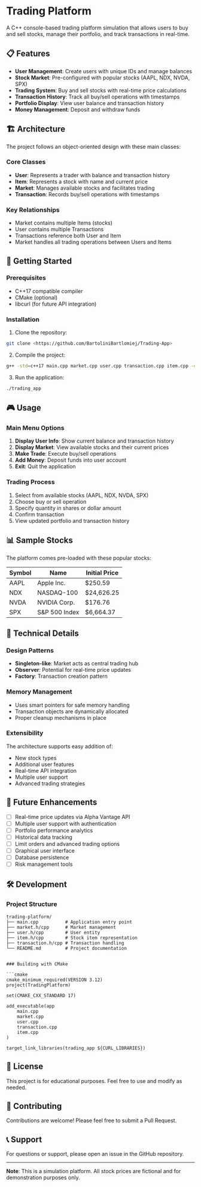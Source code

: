 # Trading Platform

A C++ console-based trading platform simulation that allows users to buy and sell stocks, manage their portfolio, and track transactions in real-time.

## 📋 Features

- **User Management**: Create users with unique IDs and manage balances
- **Stock Market**: Pre-configured with popular stocks (AAPL, NDX, NVDA, SPX)
- **Trading System**: Buy and sell stocks with real-time price calculations
- **Transaction History**: Track all buy/sell operations with timestamps
- **Portfolio Display**: View user balance and transaction history
- **Money Management**: Deposit and withdraw funds

## 🏗️ Architecture

The project follows an object-oriented design with these main classes:

### Core Classes

- **User**: Represents a trader with balance and transaction history
- **Item**: Represents a stock with name and current price
- **Market**: Manages available stocks and facilitates trading
- **Transaction**: Records buy/sell operations with timestamps

### Key Relationships

- Market contains multiple Items (stocks)
- User contains multiple Transactions
- Transactions reference both User and Item
- Market handles all trading operations between Users and Items

## 🚀 Getting Started

### Prerequisites

- C++17 compatible compiler
- CMake (optional)
- libcurl (for future API integration)

### Installation

1. Clone the repository:
```bash
git clone <https://github.com/BartoliniBartlomiej/Trading-App>
```

2. Compile the project:
```bash
g++ -std=c++17 main.cpp market.cpp user.cpp transaction.cpp item.cpp -o trading_app
```

3. Run the application:
```bash
./trading_app
```

## 🎮 Usage

### Main Menu Options

1. **Display User Info**: Show current balance and transaction history
2. **Display Market**: View available stocks and their current prices
3. **Make Trade**: Execute buy/sell operations
4. **Add Money**: Deposit funds into user account
5. **Exit**: Quit the application

### Trading Process

1. Select from available stocks (AAPL, NDX, NVDA, SPX)
2. Choose buy or sell operation
3. Specify quantity in shares or dollar amount
4. Confirm transaction
5. View updated portfolio and transaction history

## 📊 Sample Stocks

The platform comes pre-loaded with these popular stocks:

| Symbol | Name | Initial Price |
|--------|------|---------------|
| AAPL   | Apple Inc. | $250.59 |
| NDX    | NASDAQ-100 | $24,626.25 |
| NVDA   | NVIDIA Corp. | $176.76 |
| SPX    | S&P 500 Index | $6,664.37 |

## 🔧 Technical Details

### Design Patterns

- **Singleton-like**: Market acts as central trading hub
- **Observer**: Potential for real-time price updates
- **Factory**: Transaction creation pattern

### Memory Management

- Uses smart pointers for safe memory handling
- Transaction objects are dynamically allocated
- Proper cleanup mechanisms in place

### Extensibility

The architecture supports easy addition of:
- New stock types
- Additional user features
- Real-time API integration
- Multiple user support
- Advanced trading strategies

## 🌟 Future Enhancements

- [ ] Real-time price updates via Alpha Vantage API
- [ ] Multiple user support with authentication
- [ ] Portfolio performance analytics
- [ ] Historical data tracking
- [ ] Limit orders and advanced trading options
- [ ] Graphical user interface
- [ ] Database persistence
- [ ] Risk management tools

## 🛠️ Development

### Project Structure

```
trading-platform/
├── main.cpp          # Application entry point
├── market.h/cpp      # Market management
├── user.h/cpp        # User entity
├── item.h/cpp        # Stock item representation
├── transaction.h/cpp # Transaction handling
└── README.md         # Project documentation


### Building with CMake

```cmake
cmake_minimum_required(VERSION 3.12)
project(TradingPlatform)

set(CMAKE_CXX_STANDARD 17)

add_executable(app
    main.cpp
    market.cpp
    user.cpp
    transaction.cpp
    item.cpp
)

target_link_libraries(trading_app ${CURL_LIBRARIES})
```

## 📝 License

This project is for educational purposes. Feel free to use and modify as needed.

## 🤝 Contributing

Contributions are welcome! Please feel free to submit a Pull Request.

## 📞 Support

For questions or support, please open an issue in the GitHub repository.

---

**Note**: This is a simulation platform. All stock prices are fictional and for demonstration purposes only.
